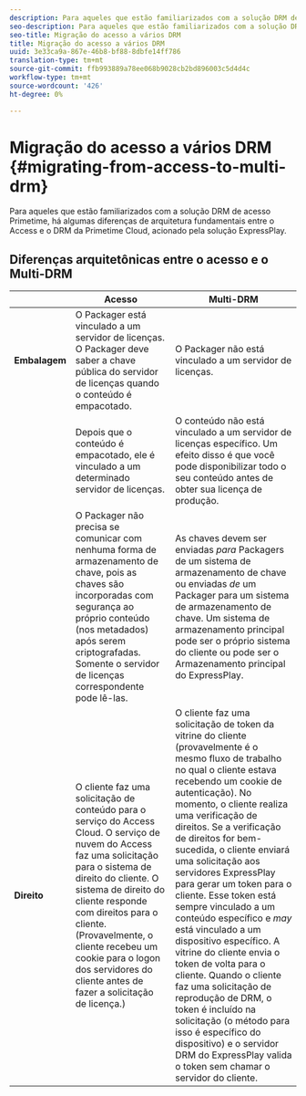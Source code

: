 ```yaml
---
description: Para aqueles que estão familiarizados com a solução DRM de acesso Primetime, há algumas diferenças de arquitetura fundamentais entre o Access e o DRM da Primetime Cloud, acionado pela solução ExpressPlay.
seo-description: Para aqueles que estão familiarizados com a solução DRM de acesso Primetime, há algumas diferenças de arquitetura fundamentais entre o Access e o DRM da Primetime Cloud, acionado pela solução ExpressPlay.
seo-title: Migração do acesso a vários DRM
title: Migração do acesso a vários DRM
uuid: 3e33ca9a-867e-46b8-bf88-8dbfe14ff786
translation-type: tm+mt
source-git-commit: ffb993889a78ee068b9028cb2bd896003c5d4d4c
workflow-type: tm+mt
source-wordcount: '426'
ht-degree: 0%

---
```



# Migração do acesso a vários DRM {#migrating-from-access-to-multi-drm}

Para aqueles que estão familiarizados com a solução DRM de acesso Primetime, há algumas diferenças de arquitetura fundamentais entre o Access e o DRM da Primetime Cloud, acionado pela solução ExpressPlay.

## Diferenças arquitetônicas entre o acesso e o Multi-DRM

|  | Acesso | Multi-DRM |
|---|---|---|
| **Embalagem** | O Packager está vinculado a um servidor de licenças. O Packager deve saber a chave pública do servidor de licenças quando o conteúdo é empacotado. | O Packager não está vinculado a um servidor de licenças. |
|  | Depois que o conteúdo é empacotado, ele é vinculado a um determinado servidor de licenças. | O conteúdo não está vinculado a um servidor de licenças específico. Um efeito disso é que você pode disponibilizar todo o seu conteúdo antes de obter sua licença de produção. |
|  | O Packager não precisa se comunicar com nenhuma forma de armazenamento de chave, pois as chaves são incorporadas com segurança ao próprio conteúdo (nos metadados) após serem criptografadas. Somente o servidor de licenças correspondente pode lê-las. | As chaves devem ser enviadas *para* Packagers de um sistema de armazenamento de chave ou enviadas *de* um Packager para um sistema de armazenamento de chave. Um sistema de armazenamento principal pode ser o próprio sistema do cliente ou pode ser o Armazenamento principal do ExpressPlay. |
| **Direito** | O cliente faz uma solicitação de conteúdo para o serviço do Access Cloud. O serviço de nuvem do Access faz uma solicitação para o sistema de direito do cliente. O sistema de direito do cliente responde com direitos para o cliente. (Provavelmente, o cliente recebeu um cookie para o logon dos servidores do cliente antes de fazer a solicitação de licença.) | O cliente faz uma solicitação de token da vitrine do cliente (provavelmente é o mesmo fluxo de trabalho no qual o cliente estava recebendo um cookie de autenticação). No momento, o cliente realiza uma verificação de direitos. Se a verificação de direitos for bem-sucedida, o cliente enviará uma solicitação aos servidores ExpressPlay para gerar um token para o cliente. Esse token está sempre vinculado a um conteúdo específico e *may* está vinculado a um dispositivo específico. A vitrine do cliente envia o token de volta para o cliente. Quando o cliente faz uma solicitação de reprodução de DRM, o token é incluído na solicitação (o método para isso é específico do dispositivo) e o servidor DRM do ExpressPlay valida o token sem chamar o servidor do cliente. |